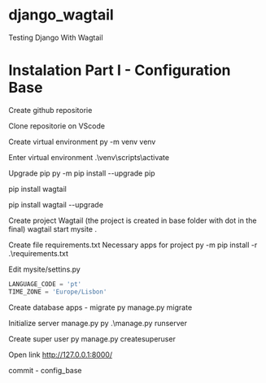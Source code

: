 # django_wagtail

Testing Django With Wagtail

# Instalation Part I - Configuration Base

Create github repositorie

Clone repositorie on VScode

Create virtual environment
py -m venv venv

Enter virtual environment
.\venv\scripts\activate

Upgrade pip
py -m pip install --upgrade pip

pip install wagtail

pip install wagtail --upgrade

Create project Wagtail (the project is created in base folder with dot in the final)
wagtail start mysite .

Create file requirements.txt
Necessary apps for project
py -m pip install -r .\requirements.txt

Edit mysite/settins.py
```python
LANGUAGE_CODE = 'pt'
TIME_ZONE = 'Europe/Lisbon'
```

Create database apps - migrate
py manage.py migrate

Initialize server manage.py
py .\manage.py runserver

Create super user
py manage.py createsuperuser

Open link
http://127.0.0.1:8000/

commit - config_base
